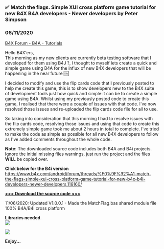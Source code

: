 ### ✅ Match the flags. Simple XUI cross platform game tutorial for new B4X B4A developers - Newer developers by Peter Simpson
### 06/11/2020
[B4X Forum - B4A - Tutorials](https://www.b4x.com/android/forum/threads/113602/)

Hello B4X'ers,  
This morning as my new clients are currently beta testing software that I developed for them using B4J ?, I thought to myself lets create a quick and simple game using B4A for the influx of new B4X developers that will be happening in the near future :cool:  
  
I decided to modify and use the flip cards code that I previously posted to help me create this game, this is to show developers new to the B4X suite of development tools just how quick and simple it can be to create a simple game using B4A. Whilst using my previously posted code to create this game, I realised that there were a couple of issues with that code. I've now resolved those issues and re-uploaded the flip cards code file for all to use.  
  
So taking into consideration that this morning I had to resolve issues with the flip cards code, resolving those issues and using that code to create this extremely simple game took me about 2 hours in total to complete. I've tried to make the code as simple as possible for all new B4X developers to follow as I've added comments throughout the whole code.  
  
**Note:** The downloaded source code includes both B4A and B4i projects. Ignore the initial missing files warnings, just run the project and the files **WILL** be copied over.  
  
**Click below for the B4i version**  
<https://www.b4x.com/android/forum/threads/%F0%9F%92%A1-match-the-flags-simple-xui-cross-platform-game-tutorial-for-new-b4x-b4i-developers-newer-developers.116160/>  
  
[**>>> Download the source code <<<**](https://www.dropbox.com/s/q8oyfixi1yeioyl/MatchFlags.zip?dl=0)  
  
11/06/2020: Updated V1.0.0.1 - Made the MatchFlag.bas shared module file 100% B4A/B4i cross platform  
  
**Libraries needed.**  
![](https://www.b4x.com/android/forum/attachments/91556)  
  
![](https://www.b4x.com/android/forum/attachments/88165)  
  
  
**Enjoy…**